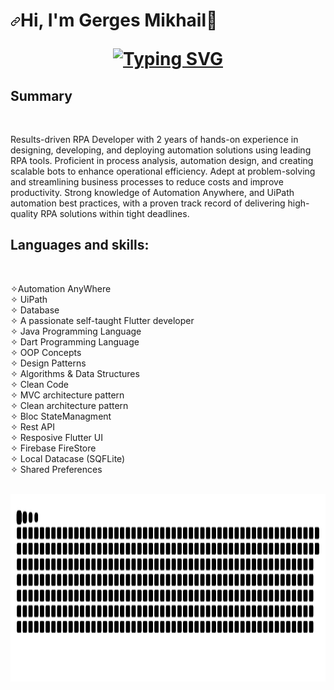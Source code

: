 <h1 align="left" dir="auto"><a id="user-content-hi--im-gerges-" class="anchor" aria-hidden="true" href="#hi--im-gerges-"><svg class="octicon octicon-link" viewBox="0 0 16 16" version="1.1" width="16" height="16" aria-hidden="true"><path d="m7.775 3.275 1.25-1.25a3.5 3.5 0 1 1 4.95 4.95l-2.5 2.5a3.5 3.5 0 0 1-4.95 0 .751.751 0 0 1 .018-1.042.751.751 0 0 1 1.042-.018 1.998 1.998 0 0 0 2.83 0l2.5-2.5a2.002 2.002 0 0 0-2.83-2.83l-1.25 1.25a.751.751 0 0 1-1.042-.018.751.751 0 0 1-.018-1.042Zm-4.69 9.64a1.998 1.998 0 0 0 2.83 0l1.25-1.25a.751.751 0 0 1 1.042.018.751.751 0 0 1 .018 1.042l-1.25 1.25a3.5 3.5 0 1 1-4.95-4.95l2.5-2.5a3.5 3.5 0 0 1 4.95 0 .751.751 0 0 1-.018 1.042.751.751 0 0 1-1.042.018 1.998 1.998 0 0 0-2.83 0l-2.5 2.5a1.998 1.998 0 0 0 0 2.83Z"></path></svg></a><b>Hi, I'm Gerges Mikhail👋</b>
<p align="center" dir="auto">
  <a href="https://git.io/typing-svg"><img src="https://readme-typing-svg.herokuapp.com?font=Fira+Code&pause=1000&color=000000&center=true&width=435&lines=Welcome;I am+an+RPA+Developer" alt="Typing SVG" /></a>
</p>
<h2 dir="auto"><b> Summary </b></h2><br>
<p dir="auto">Results-driven RPA Developer with 2 years of hands-on experience in designing, developing, and
deploying automation solutions using leading RPA tools. Proficient in process analysis, automation
design, and creating scalable bots to enhance operational efficiency. Adept at problem-solving and
streamlining business processes to reduce costs and improve productivity. Strong knowledge of
Automation Anywhere, and UiPath automation best practices, with a proven track record of delivering
high-quality RPA solutions within tight deadlines.
<br></p>
<h2 dir="auto"><b> Languages and skills: </b></h2><br>
<p dir="auto">✧Automation AnyWhere<br>
✧ UiPath<br>
✧ Database<br>
✧ A passionate self-taught Flutter developer<br>
✧ Java Programming Language<br>
✧ Dart Programming Language<br>
✧ OOP Concepts<br>
✧ Design Patterns<br>
✧ Algorithms & Data Structures<br>
✧ Clean Code<br>
✧ MVC architecture pattern<br>
✧ Clean architecture pattern<br>
✧ Bloc StateManagment<br>
✧ Rest API<br>
✧ Resposive Flutter UI<br>
✧ Firebase FireStore<br>
✧ Local Datacase (SQFLite)<br>
✧ Shared Preferences<br></p>
<p dir="auto"><br>
<a target="_blank" rel="noopener noreferrer" href="https://github.com/TekyaygilFethi/TekyaygilFethi/raw/output/github-contribution-grid-snake.svg"><img align="center" height="300" width="1000" alt="GIF" src="https://github.com/TekyaygilFethi/TekyaygilFethi/raw/output/github-contribution-grid-snake.svg" style="max-width: 100%;"></a>
</p>
